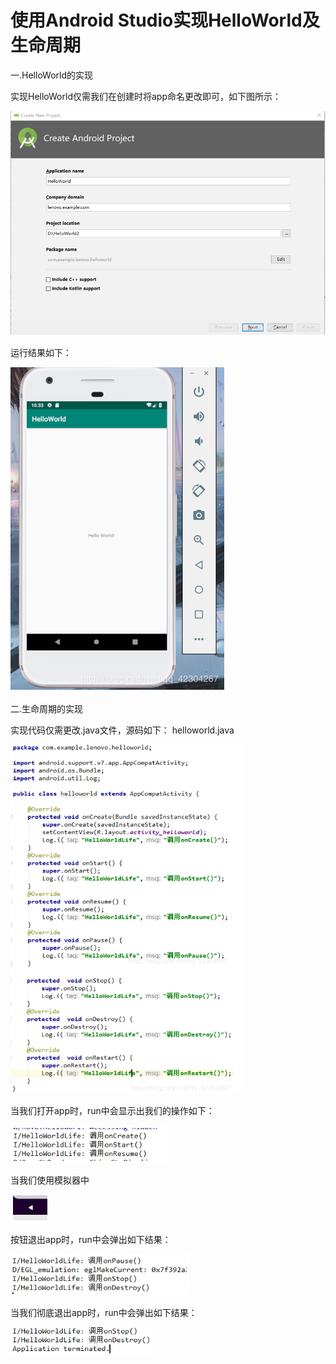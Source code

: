 # 使用Android Studio实现HelloWorld及生命周期

一.HelloWorld的实现
  
  实现HelloWorld仅需我们在创建时将app命名更改即可，如下图所示：
  
![image](https://github.com/TheEndofAbyss/HelloWorld/blob/master/images/1.1.png)

运行结果如下：

![image](https://github.com/TheEndofAbyss/HelloWorld/blob/master/images/1.2.png)

二.生命周期的实现
  
实现代码仅需更改.java文件，源码如下：
helloworld.java
    
![image](https://github.com/TheEndofAbyss/HelloWorld/blob/master/images/1.3.png)


当我们打开app时，run中会显示出我们的操作如下：

![image](https://github.com/TheEndofAbyss/HelloWorld/blob/master/images/1.4.png)

当我们使用模拟器中

![image](https://github.com/TheEndofAbyss/HelloWorld/blob/master/images/1.5.png)

按钮退出app时，run中会弹出如下结果：

![image](https://github.com/TheEndofAbyss/HelloWorld/blob/master/images/1.6.png)

当我们彻底退出app时，run中会弹出如下结果：

![image](https://github.com/TheEndofAbyss/HelloWorld/blob/master/images/1.7.png)

